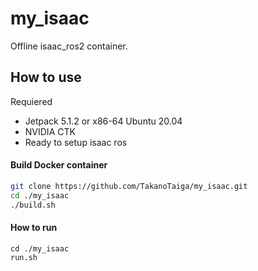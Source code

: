 # my_isaac
Offline isaac_ros2 container.

## How to use

Requiered
- Jetpack 5.1.2 or x86-64 Ubuntu 20.04
- NVIDIA CTK
- Ready to setup isaac ros

#### Build Docker container
```bash
git clone https://github.com/TakanoTaiga/my_isaac.git
cd ./my_isaac
./build.sh
```

#### How to run
```
cd ./my_isaac
run.sh
```




